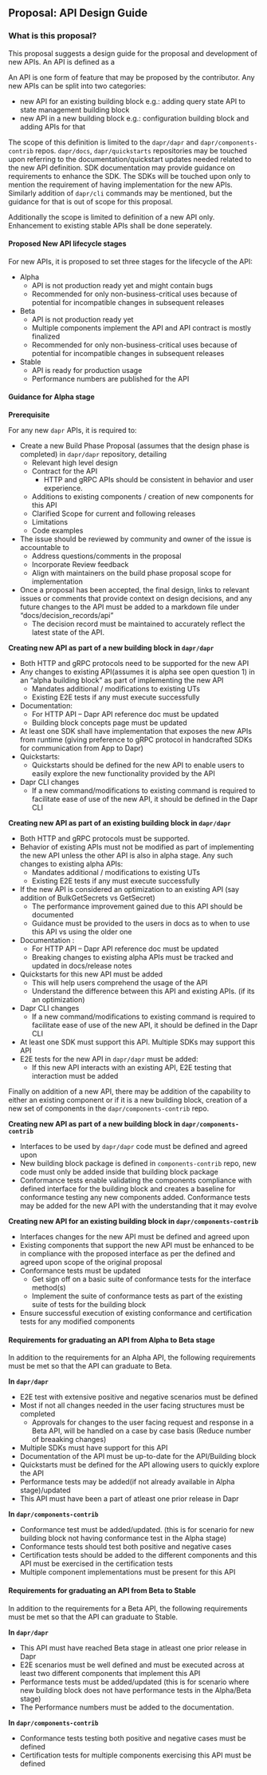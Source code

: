 
## Proposal: API Design Guide

### What is this proposal?

This proposal suggests a design guide for the proposal and development of new APIs. An API is defined as a 



An API is one form of feature that may be proposed by the contributor. Any new APIs can be split into two categories:
- new API for an existing building block e.g.: adding query state API to state management building block 
- new API in a new building block e.g.: configuration building block and adding APIs for that

The scope of this definition is limited to the `dapr/dapr` and `dapr/components-contrib` repos. 
`dapr/docs`, `dapr/quickstarts` repositories may be touched upon referring to the documentation/quickstart updates needed related to the new API definition.
SDK documentation may provide guidance on requirements to enhance the SDK. The SDKs will be touched upon only to mention the requirement of having implementation for the new APIs.
Similarly addition of `dapr/cli` commands may be mentioned, but the guidance for that is out of scope for this proposal.

Additionally the scope is limited to definition of a new API only. Enhancement to existing stable APIs shall be done seperately.




#### Proposed New API lifecycle stages

For new APIs, it is proposed to set three stages for the lifecycle of the API:
- Alpha
  - API is not production ready yet and might contain bugs
  - Recommended for only non-business-critical uses because of potential for incompatible changes in subsequent releases
- Beta
  - API is not production ready yet
  - Multiple components implement the API and API contract is mostly finalized
  - Recommended for only non-business-critical uses because of potential for incompatible changes in subsequent releases
- Stable
  - API is ready for production usage
  - Performance numbers are published for the API

#### Guidance for Alpha stage

**Prerequisite**

For any new `dapr` APIs, it is required to:
- Create a new Build Phase Proposal (assumes that the design phase is completed) in `dapr/dapr` repository, detailing
  - Relevant high level design
  - Contract for the API
    - HTTP and gRPC APIs should be consistent in behavior and user experience.
  - Additions to existing components / creation of new components for this API
  - Clarified Scope for current and following releases
  - Limitations
  - Code examples
- The issue should be reviewed by community and owner of the issue is accountable to
  - Address questions/comments in the proposal
  - Incorporate Review feedback
  - Align with maintainers on the build phase proposal scope for implementation
- Once a proposal has been accepted, the final design, links to relevant issues or comments that provide context on design decisions, and any future changes to the API  must be added to a markdown file under “docs/decision_records/api”
  - The decision record must be maintained to accurately reflect the latest state of the API.

**Creating new API as part of a new building block in `dapr/dapr`**

- Both HTTP and gRPC protocols need to be supported for the new API
- Any changes to existing API(assumes it is alpha see open question 1) in an “alpha building block” as part of implementing the new API
  - Mandates additional / modifications to existing UTs
  - Existing E2E tests if any must execute successfully
- Documentation:
  - For HTTP API – Dapr API reference doc must be updated
  - Building block concepts page must be updated
- At least one SDK shall have implementation that exposes the new APIs from runtime (giving preference to gRPC protocol in handcrafted SDKs for communication from App to Dapr)
- Quickstarts:
  - Quickstarts should be defined for the new API to enable users to easily explore the new functionality provided by the API
- Dapr CLI changes
  - If a new command/modifications to existing command is required to facilitate ease of use of the new API, it should be defined in the Dapr CLI

**Creating new API as part of an existing building block in `dapr/dapr`**

- Both HTTP and gRPC protocols must be supported.
- Behavior of existing APIs must not be modified as part of implementing the new API unless the other API is also in alpha stage. Any such changes to existing alpha APIs:
  - Mandates additional / modifications to existing UTs
  - Existing E2E tests if any must execute successfully
- If the new API is considered an optimization to an existing API (say addition of BulkGetSecrets vs GetSecret)
  - The performance improvement gained due to this API should be documented
  - Guidance must be provided to the users in docs as to when to use this API vs using the older one
- Documentation :
  - For HTTP API – Dapr API reference doc must be updated
  - Breaking changes to existing alpha APIs must be tracked and updated in docs/release notes
- Quickstarts for this new API must be added
  - This will help users comprehend the usage of the API
  - Understand the difference between this API and existing APIs. (if its an optimization)
- Dapr CLI changes
  - If a new command/modifications to existing command is required to facilitate ease of use of the new API, it should be defined in the Dapr CLI
- At least one SDK must support this API. Multiple SDKs may support this API
- E2E tests for the new API in `dapr/dapr` must be added:
  - If this new API interacts with an existing API, E2E testing that interaction must be added


Finally on addition of a new API, there may be addition of the capability to either an existing component or if it is a new building block, creation of a new set of components in the `dapr/components-contrib` repo.


**Creating new API as part of a new building block in `dapr/components-contrib`**

- Interfaces to be used by `dapr/dapr` code must be defined and agreed upon
- New building block package is defined in `components-contrib` repo, new code must only be added inside that building block package
- Conformance tests enable validating the components compliance with defined interface for the building block and creates a baseline for conformance testing any new components added. Conformance tests may be added for the new API with the understanding that it may evolve


**Creating new API for an existing building block in `dapr/components-contrib`**

- Interfaces changes for the new API must be defined and agreed upon
- Existing components that support the new API must be enhanced to be in compliance with the proposed interface as per the defined and agreed upon scope of the original proposal
- Conformance tests must be updated
  - Get sign off on a basic suite of conformance tests for the interface method(s)
  - Implement the suite of conformance tests as part of the existing suite of tests for the building block
- Ensure successful execution of existing conformance and certification tests for any modified components


#### Requirements for graduating an API from Alpha to Beta stage

In addition to the requirements for an Alpha API, the following requirements must be met so that the API can graduate to Beta.

**In `dapr/dapr`**
- E2E test with extensive positive and negative scenarios must be defined
- Most if not all changes needed in the user facing structures must be completed
  - Approvals for changes to the user facing request and response in a Beta API, will be handled on a case by case basis (Reduce number of breaaking changes)
- Multiple SDKs must have support for this API
- Documentation of the API must be up-to-date for the API/Building block
- Quickstarts must be defined for the API allowing users to quickly explore the API
- Performance tests may be added(if not already available in Alpha stage)/updated
- This API must have been a part of atleast one prior release in Dapr

**In `dapr/components-contrib`**
- Conformance test must be added/updated. (this is for scenario for new building block not having conformance test in the Alpha stage)
- Conformance tests should test both positive and negative cases 
- Certification tests should be added to the different components and this API must be exercised in the certification tests
- Multiple component implementations must be present for this API

#### Requirements for graduating an API from Beta to Stable

In addition to the requirements for a Beta API, the following requirements must be met so that the API can graduate to Stable.

**In `dapr/dapr`**
- This API must have reached Beta stage in atleast one prior release in Dapr
- E2E scenarios must be well defined and must be executed across at least two different components that implement this API
- Performance tests must be added/updated (this is for scenario where new building block does not have performance tests in the Alpha/Beta stage)
- The Performance numbers must be added to the documentation.

**In `dapr/components-contrib`**
- Conformance tests testing both positive and negative cases must be defined
- Certification tests for multiple components exercising this API must be defined
